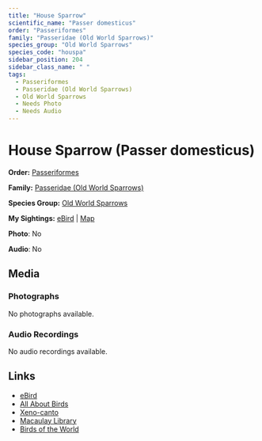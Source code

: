 ```yaml
---
title: "House Sparrow"
scientific_name: "Passer domesticus"
order: "Passeriformes"
family: "Passeridae (Old World Sparrows)"
species_group: "Old World Sparrows"
species_code: "houspa"
sidebar_position: 204
sidebar_class_name: " "
tags: 
  - Passeriformes
  - Passeridae (Old World Sparrows)
  - Old World Sparrows
  - Needs Photo
  - Needs Audio
---
```


# House Sparrow (Passer domesticus)

**Order:** [Passeriformes](/tags/passeriformes)

**Family:** [Passeridae (Old World Sparrows)](/tags/passeridae-old-world-sparrows)

**Species Group:** [Old World Sparrows](/tags/old-world-sparrows)

**My Sightings:** [eBird](https://ebird.org/lifelist?r=world&time=life&spp=houspa) | [Map](/map?species_code=houspa)

**Photo**: No 

**Audio**: No

## Media
### Photographs
No photographs available.

### Audio Recordings
No audio recordings available.

## Links
* [eBird](https://ebird.org/species/houspa) 
* [All About Birds](https://www.allaboutbirds.org/guide/houspa) 
* [Xeno-canto](https://www.xeno-canto.org/species/passer-domesticus) 
* [Macaulay Library](https://search.macaulaylibrary.org/catalog?taxonCode=houspa&sort=rating_rank_desc)
* [Birds of the World](https://birdsoftheworld.org/bow/species/houspa)
